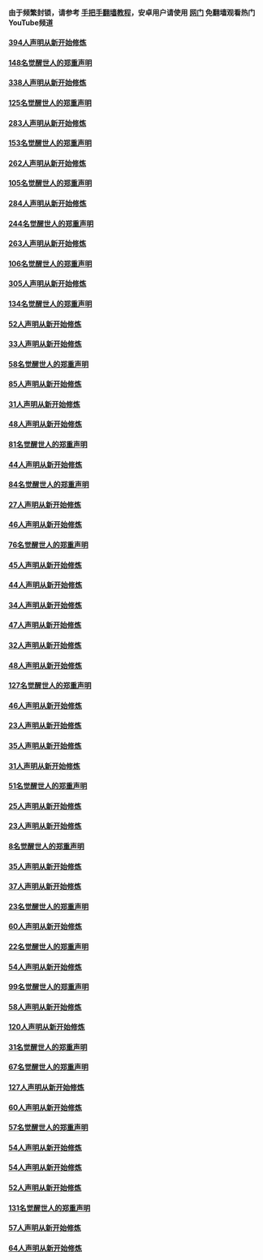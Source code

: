 #### 由于频繁封锁，请参考 [手把手翻墙教程](https://github.com/gfw-breaker/guides/wiki/)，安卓用户请使用 [网门](https://github.com/gfw-breaker/nogfw/blob/master/dl.md?t=05090100) 免翻墙观看热门YouTube频道 

#### [394人声明从新开始修炼](../pages/91/423914.md?t=05090100) 

#### [148名觉醒世人的郑重声明](../pages/91/423913.md?t=05090100) 

#### [338人声明从新开始修炼](../pages/91/423540.md?t=05090100) 

#### [125名觉醒世人的郑重声明](../pages/91/423539.md?t=05090100) 

#### [283人声明从新开始修炼](../pages/91/423296.md?t=05090100) 

#### [153名觉醒世人的郑重声明](../pages/91/423295.md?t=05090100) 

#### [262人声明从新开始修炼](../pages/91/423004.md?t=05090100) 

#### [105名觉醒世人的郑重声明](../pages/91/423003.md?t=05090100) 

#### [284人声明从新开始修炼](../pages/91/422707.md?t=05090100) 

#### [244名觉醒世人的郑重声明](../pages/91/422706.md?t=05090100) 

#### [263人声明从新开始修炼](../pages/91/422553.md?t=05090100) 

#### [106名觉醒世人的郑重声明](../pages/91/422552.md?t=05090100) 

#### [305人声明从新开始修炼](../pages/91/422153.md?t=05090100) 

#### [134名觉醒世人的郑重声明](../pages/91/422152.md?t=05090100) 

#### [52人声明从新开始修炼](../pages/91/421846.md?t=05090100) 

#### [33人声明从新开始修炼](../pages/91/421804.md?t=05090100) 

#### [58名觉醒世人的郑重声明](../pages/91/421845.md?t=05090100) 

#### [85人声明从新开始修炼](../pages/91/421769.md?t=05090100) 

#### [31人声明从新开始修炼](../pages/91/421763.md?t=05090100) 

#### [48人声明从新开始修炼](../pages/91/421605.md?t=05090100) 

#### [81名觉醒世人的郑重声明](../pages/91/421656.md?t=05090100) 

#### [44人声明从新开始修炼](../pages/91/421544.md?t=05090100) 

#### [84名觉醒世人的郑重声明](../pages/91/421543.md?t=05090100) 

#### [27人声明从新开始修炼](../pages/91/421465.md?t=05090100) 

#### [46人声明从新开始修炼](../pages/91/421454.md?t=05090100) 

#### [76名觉醒世人的郑重声明](../pages/91/421453.md?t=05090100) 

#### [45人声明从新开始修炼](../pages/91/421452.md?t=05090100) 

#### [44人声明从新开始修炼](../pages/91/421422.md?t=05090100) 

#### [34人声明从新开始修炼](../pages/91/421322.md?t=05090100) 

#### [47人声明从新开始修炼](../pages/91/421264.md?t=05090100) 

#### [32人声明从新开始修炼](../pages/91/421225.md?t=05090100) 

#### [48人声明从新开始修炼](../pages/91/421202.md?t=05090100) 

#### [127名觉醒世人的郑重声明](../pages/91/421224.md?t=05090100) 

#### [46人声明从新开始修炼](../pages/91/421203.md?t=05090100) 

#### [23人声明从新开始修炼](../pages/91/421138.md?t=05090100) 

#### [35人声明从新开始修炼](../pages/91/421122.md?t=05090100) 

#### [31人声明从新开始修炼](../pages/91/421081.md?t=05090100) 

#### [51名觉醒世人的郑重声明](../pages/91/421080.md?t=05090100) 

#### [25人声明从新开始修炼](../pages/91/421020.md?t=05090100) 

#### [23人声明从新开始修炼](../pages/91/420884.md?t=05090100) 

#### [8名觉醒世人的郑重声明](../pages/91/420883.md?t=05090100) 

#### [35人声明从新开始修炼](../pages/91/420809.md?t=05090100) 

#### [37人声明从新开始修炼](../pages/91/420766.md?t=05090100) 

#### [23名觉醒世人的郑重声明](../pages/91/420765.md?t=05090100) 

#### [60人声明从新开始修炼](../pages/91/420727.md?t=05090100) 

#### [22名觉醒世人的郑重声明](../pages/91/420726.md?t=05090100) 

#### [54人声明从新开始修炼](../pages/91/420529.md?t=05090100) 

#### [99名觉醒世人的郑重声明](../pages/91/420528.md?t=05090100) 

#### [58人声明从新开始修炼](../pages/91/420198.md?t=05090100) 

#### [120人声明从新开始修炼](../pages/91/420141.md?t=05090100) 

#### [31名觉醒世人的郑重声明](../pages/91/420197.md?t=05090100) 

#### [67名觉醒世人的郑重声明](../pages/91/420140.md?t=05090100) 

#### [127人声明从新开始修炼](../pages/91/420082.md?t=05090100) 

#### [60人声明从新开始修炼](../pages/91/420081.md?t=05090100) 

#### [57名觉醒世人的郑重声明](../pages/91/420080.md?t=05090100) 

#### [54人声明从新开始修炼](../pages/91/419533.md?t=05090100) 

#### [54人声明从新开始修炼](../pages/91/419532.md?t=05090100) 

#### [52人声明从新开始修炼](../pages/91/419531.md?t=05090100) 

#### [131名觉醒世人的郑重声明](../pages/91/419530.md?t=05090100) 

#### [57人声明从新开始修炼](../pages/91/419430.md?t=05090100) 

#### [64人声明从新开始修炼](../pages/91/419429.md?t=05090100) 

